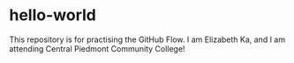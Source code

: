 # hello-world
This repository is for practising the GitHub Flow.
I am Elizabeth Ka, and I am attending Central Piedmont Community College!
